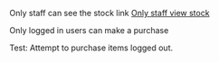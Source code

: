 Only staff can see the stock link
[Only staff view stock](/static/pdfs/stockhidden.png)

Only logged in users can make a purchase

Test: Attempt to purchase items logged out. 


